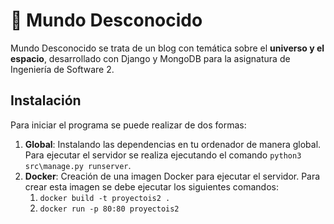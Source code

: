 # 🌌 Mundo Desconocido

Mundo Desconocido se trata de un blog con temática sobre el **universo y el espacio**, desarrollado con Django y MongoDB para la asignatura de Ingeniería de Software 2.

## Instalación
Para iniciar el programa se puede realizar de dos formas:
1. **Global**: Instalando las dependencias en tu ordenador de manera global. Para ejecutar el servidor se realiza ejecutando el comando `python3 src\manage.py runserver`.
2. **Docker**: Creación de una imagen Docker para ejecutar el servidor. Para crear esta imagen se debe ejecutar los siguientes comandos:
    1. `docker build -t proyectois2 .`
    2. `docker run -p 80:80 proyectois2`